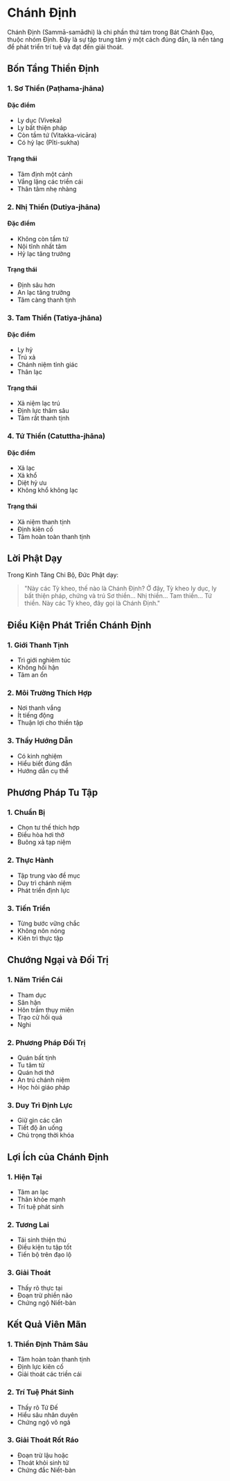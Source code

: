# Chánh Định

Chánh Định (Sammā-samādhi) là chi phần thứ tám trong Bát Chánh Đạo, thuộc nhóm Định. Đây là sự tập trung tâm ý một cách đúng đắn, là nền tảng để phát triển trí tuệ và đạt đến giải thoát.

## Bốn Tầng Thiền Định

### 1. Sơ Thiền (Paṭhama-jhāna)

#### Đặc điểm
- Ly dục (Viveka)
- Ly bất thiện pháp
- Còn tầm tứ (Vitakka-vicāra)
- Có hỷ lạc (Pīti-sukha)

#### Trạng thái
- Tâm định một cảnh
- Vắng lặng các triền cái
- Thân tâm nhẹ nhàng

### 2. Nhị Thiền (Dutiya-jhāna)

#### Đặc điểm
- Không còn tầm tứ
- Nội tĩnh nhất tâm
- Hỷ lạc tăng trưởng

#### Trạng thái
- Định sâu hơn
- An lạc tăng trưởng
- Tâm càng thanh tịnh

### 3. Tam Thiền (Tatiya-jhāna)

#### Đặc điểm
- Ly hỷ
- Trú xả
- Chánh niệm tỉnh giác
- Thân lạc

#### Trạng thái
- Xả niệm lạc trú
- Định lực thâm sâu
- Tâm rất thanh tịnh

### 4. Tứ Thiền (Catuttha-jhāna)

#### Đặc điểm
- Xả lạc
- Xả khổ
- Diệt hỷ ưu
- Không khổ không lạc

#### Trạng thái
- Xả niệm thanh tịnh
- Định kiên cố
- Tâm hoàn toàn thanh tịnh

## Lời Phật Dạy

Trong Kinh Tăng Chi Bộ, Đức Phật dạy:

> "Này các Tỳ kheo, thế nào là Chánh Định? Ở đây, Tỳ kheo ly dục, ly bất thiện pháp, chứng và trú Sơ thiền... Nhị thiền... Tam thiền... Tứ thiền. Này các Tỳ kheo, đây gọi là Chánh Định."

## Điều Kiện Phát Triển Chánh Định

### 1. Giới Thanh Tịnh
- Trì giới nghiêm túc
- Không hối hận
- Tâm an ổn

### 2. Môi Trường Thích Hợp
- Nơi thanh vắng
- Ít tiếng động
- Thuận lợi cho thiền tập

### 3. Thầy Hướng Dẫn
- Có kinh nghiệm
- Hiểu biết đúng đắn
- Hướng dẫn cụ thể

## Phương Pháp Tu Tập

### 1. Chuẩn Bị
- Chọn tư thế thích hợp
- Điều hòa hơi thở
- Buông xả tạp niệm

### 2. Thực Hành
- Tập trung vào đề mục
- Duy trì chánh niệm
- Phát triển định lực

### 3. Tiến Triển
- Từng bước vững chắc
- Không nôn nóng
- Kiên trì thực tập

## Chướng Ngại và Đối Trị

### 1. Năm Triền Cái
- Tham dục
- Sân hận
- Hôn trầm thụy miên
- Trạo cử hối quá
- Nghi

### 2. Phương Pháp Đối Trị
- Quán bất tịnh
- Tu tâm từ
- Quán hơi thở
- An trú chánh niệm
- Học hỏi giáo pháp

### 3. Duy Trì Định Lực
- Giữ gìn các căn
- Tiết độ ăn uống
- Chú trọng thời khóa

## Lợi Ích của Chánh Định

### 1. Hiện Tại
- Tâm an lạc
- Thân khỏe mạnh
- Trí tuệ phát sinh

### 2. Tương Lai
- Tái sinh thiện thú
- Điều kiện tu tập tốt
- Tiến bộ trên đạo lộ

### 3. Giải Thoát
- Thấy rõ thực tại
- Đoạn trừ phiền não
- Chứng ngộ Niết-bàn

## Kết Quả Viên Mãn

### 1. Thiền Định Thâm Sâu
- Tâm hoàn toàn thanh tịnh
- Định lực kiên cố
- Giải thoát các triền cái

### 2. Trí Tuệ Phát Sinh
- Thấy rõ Tứ Đế
- Hiểu sâu nhân duyên
- Chứng ngộ vô ngã

### 3. Giải Thoát Rốt Ráo
- Đoạn trừ lậu hoặc
- Thoát khỏi sinh tử
- Chứng đắc Niết-bàn
